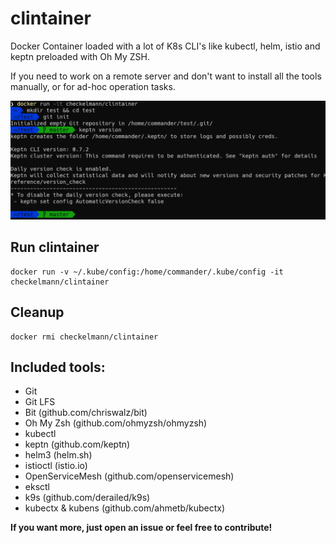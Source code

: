 # clintainer

Docker Container loaded with a lot of K8s CLI's like kubectl, helm, istio and keptn preloaded with Oh My ZSH.

If you need to work on a remote server and don't want to install all the tools manually, or for ad-hoc operation tasks.

![Screenshot](screenshot.png)

## Run clintainer

```
docker run -v ~/.kube/config:/home/commander/.kube/config -it checkelmann/clintainer
```
## Cleanup
```
docker rmi checkelmann/clintainer
```

## Included tools:

- Git
- Git LFS
- Bit (github.com/chriswalz/bit)
- Oh My Zsh (github.com/ohmyzsh/ohmyzsh)
- kubectl 
- keptn (github.com/keptn)
- helm3 (helm.sh)
- istioctl (istio.io)
- OpenServiceMesh (github.com/openservicemesh)
- eksctl
- k9s (github.com/derailed/k9s)
- kubectx & kubens (github.com/ahmetb/kubectx)

__If you want more, just open an issue or feel free to contribute!__
